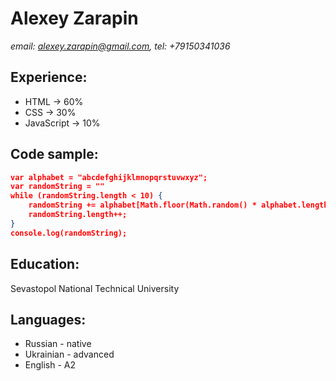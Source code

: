 # Alexey Zarapin
*email: alexey.zarapin@gmail.com, tel: +79150341036*

## Experience:
+ HTML -> 60%
+ CSS -> 30%
+ JavaScript -> 10%
## Code sample:
```json
var alphabet = "abcdefghijklmnopqrstuvwxyz";
var randomString = ""
while (randomString.length < 10) {
    randomString += alphabet[Math.floor(Math.random() * alphabet.length)];
    randomString.length++;
}
console.log(randomString);
```
## Education:
Sevastopol National Technical University
## Languages:
+ Russian - native
+ Ukrainian - advanced
+ English - A2
